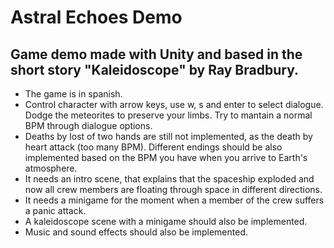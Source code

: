 # Astral Echoes Demo

## Game demo made with Unity and based in the short story "Kaleidoscope" by Ray Bradbury.

- The game is in spanish.
- Control character with arrow keys, use w, s and enter to select dialogue. Dodge the meteorites to preserve your limbs. Try to mantain a normal BPM through dialogue options.
- Deaths by lost of two hands are still not implemented, as the death by heart attack (too many BPM). Different endings should be also implemented based on the BPM you have when you arrive to Earth's atmosphere.
- It needs an intro scene, that explains that the spaceship exploded and now all crew members are floating through space in different directions.
- It needs a minigame for the moment when a member of the crew suffers a panic attack.
- A kaleidoscope scene with a minigame should also be implemented.
- Music and sound effects should also be implemented.

